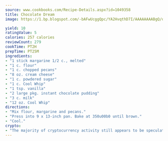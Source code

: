 ```yaml
---
source: www.cookbooks.com/Recipe-Details.aspx?id=1049358
title: Chocolate Dream
image: https://1.bp.blogspot.com/-bAFwUcggQpc/YA2HvqthD7I/AAAAAAAABgQ/dGGityjUeSk5WIgvhJroHVt7XYoXF2qygCLcBGAsYHQ/s320/10.png

yield: 10
ratingValue: 5
calories: 257 calories
reviewCount: 279
cookTime: PT2H
prepTime: PT25M
ingredients:
- "1 stick margarine 1/2 c., melted"
- "1 c. flour"
- "1 c. chopped pecans"
- "8 oz. cream cheese"
- "1 c. powdered sugar"
- "1 c. Cool Whip"
- "1 tsp. vanilla"
- "2 large pkg. instant chocolate pudding"
- "3 c. milk"
- "12 oz. Cool Whip"
directions:
- "Mix flour, margarine and pecans."
- "Press into 9 x 13-inch pan. Bake at 350u00b0 until brown."
- "Cool."
crypto:
- "The majority of cryptocurrency activity still appears to be speculative."
---
```

